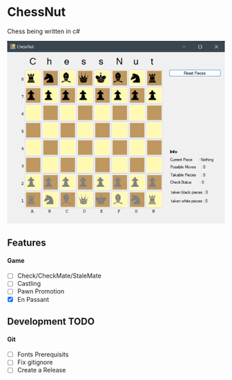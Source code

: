 # ChessNut
Chess being written in c#

<p float="left">
  <img src="assets/screenshots/screenshot9.png" width="600" />
</p>

## Features

#### Game
* [ ] Check/CheckMate/StaleMate
* [ ] Castling
* [ ] Pawn Promotion
* [x] En Passant

## Development TODO
#### Git
* [ ] Fonts Prerequisits
* [ ] Fix gitignore
* [ ] Create a Release 
